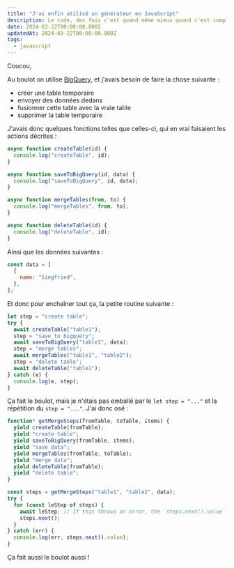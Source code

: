 ```yaml
---
title: "J'ai enfin utilisé un générateur en JavaScript"
description: Le code, des fois c'est quand même mieux quand c'est compliqué pour pas grand chose!
date: 2024-03-22T00:00:00.000Z
updatedAt: 2024-03-22T00:00:00.000Z
tags:
  - javascript
---
```


Coucou,

Au boulot on utilise [BigQuery](https://cloud.google.com/bigquery?hl=fr), et j'avais besoin de faire la chose suivante :

- créer une table temporaire
- envoyer des données dedans
- fusionner cette table avec la vraie table
- supprimer la table temporaire

J'avais donc quelques fonctions telles que celles-ci, qui en vrai faisaient les actions décrites :

```javascript
async function createTable(id) {
  console.log("createTable", id);
}

async function saveToBigQuery(id, data) {
  console.log("saveToBigQuery", id, data);
}

async function mergeTables(from, to) {
  console.log("mergeTables", from, to);
}

async function deleteTable(id) {
  console.log("deleteTable", id);
}
```

Ainsi que les données suivantes :

```javascript
const data = [
  {
    name: "Siegfried",
  },
];
```

Et donc pour enchaîner tout ça, la petite routine suivante :

```javascript
let step = "create table";
try {
  await createTable("table1");
  step = "save to bigquery";
  await saveToBigQuery("table1", data);
  step = "merge tables";
  await mergeTables("table1", "table2");
  step = "delete table";
  await deleteTable("table1");
} catch (e) {
  console.log(e, step);
}
```

Ça fait le boulot, mais je n'étais pas emballé par le `let step = "..."` et la répétition du `step = "..."`. J'ai donc osé :

```javascript
function* getMergeSteps(fromTable, toTable, items) {
  yield createTable(fromTable);
  yield "create table";
  yield saveToBigQuery(fromTable, items);
  yield "save data";
  yield mergeTables(fromTable, toTable);
  yield "merge data";
  yield deleteTable(fromTable);
  yield "delete table";
}

const steps = getMergeSteps("table1", "table2", data);
try {
  for (const leStep of steps) {
    await leStep; // If this throws an error, the `steps.next().value` from the log in the catch will retrieve the current step.
    steps.next();
  }
} catch (err) {
  console.log(err, steps.next().value);
}
```

Ça fait aussi le boulot aussi !
